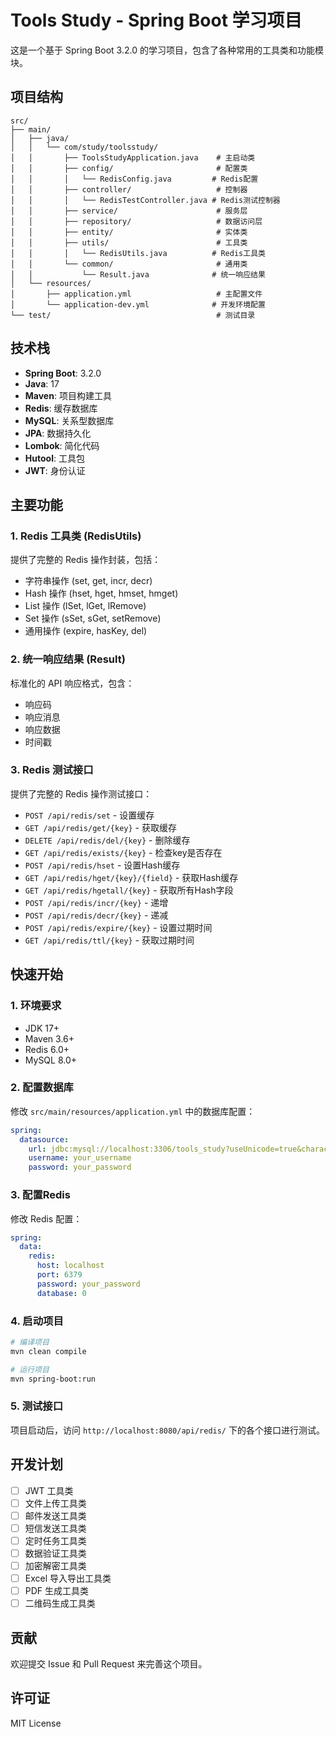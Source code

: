 # Tools Study - Spring Boot 学习项目

这是一个基于 Spring Boot 3.2.0 的学习项目，包含了各种常用的工具类和功能模块。

## 项目结构

```
src/
├── main/
│   ├── java/
│   │   └── com/study/toolsstudy/
│   │       ├── ToolsStudyApplication.java    # 主启动类
│   │       ├── config/                       # 配置类
│   │       │   └── RedisConfig.java         # Redis配置
│   │       ├── controller/                   # 控制器
│   │       │   └── RedisTestController.java # Redis测试控制器
│   │       ├── service/                      # 服务层
│   │       ├── repository/                   # 数据访问层
│   │       ├── entity/                       # 实体类
│   │       ├── utils/                        # 工具类
│   │       │   └── RedisUtils.java          # Redis工具类
│   │       └── common/                       # 通用类
│   │           └── Result.java              # 统一响应结果
│   └── resources/
│       ├── application.yml                   # 主配置文件
│       └── application-dev.yml              # 开发环境配置
└── test/                                     # 测试目录
```

## 技术栈

- **Spring Boot**: 3.2.0
- **Java**: 17
- **Maven**: 项目构建工具
- **Redis**: 缓存数据库
- **MySQL**: 关系型数据库
- **JPA**: 数据持久化
- **Lombok**: 简化代码
- **Hutool**: 工具包
- **JWT**: 身份认证

## 主要功能

### 1. Redis 工具类 (RedisUtils)
提供了完整的 Redis 操作封装，包括：
- 字符串操作 (set, get, incr, decr)
- Hash 操作 (hset, hget, hmset, hmget)
- List 操作 (lSet, lGet, lRemove)
- Set 操作 (sSet, sGet, setRemove)
- 通用操作 (expire, hasKey, del)

### 2. 统一响应结果 (Result)
标准化的 API 响应格式，包含：
- 响应码
- 响应消息
- 响应数据
- 时间戳

### 3. Redis 测试接口
提供了完整的 Redis 操作测试接口：
- `POST /api/redis/set` - 设置缓存
- `GET /api/redis/get/{key}` - 获取缓存
- `DELETE /api/redis/del/{key}` - 删除缓存
- `GET /api/redis/exists/{key}` - 检查key是否存在
- `POST /api/redis/hset` - 设置Hash缓存
- `GET /api/redis/hget/{key}/{field}` - 获取Hash缓存
- `GET /api/redis/hgetall/{key}` - 获取所有Hash字段
- `POST /api/redis/incr/{key}` - 递增
- `POST /api/redis/decr/{key}` - 递减
- `POST /api/redis/expire/{key}` - 设置过期时间
- `GET /api/redis/ttl/{key}` - 获取过期时间

## 快速开始

### 1. 环境要求
- JDK 17+
- Maven 3.6+
- Redis 6.0+
- MySQL 8.0+

### 2. 配置数据库
修改 `src/main/resources/application.yml` 中的数据库配置：
```yaml
spring:
  datasource:
    url: jdbc:mysql://localhost:3306/tools_study?useUnicode=true&characterEncoding=utf8&useSSL=false&serverTimezone=Asia/Shanghai
    username: your_username
    password: your_password
```

### 3. 配置Redis
修改 Redis 配置：
```yaml
spring:
  data:
    redis:
      host: localhost
      port: 6379
      password: your_password
      database: 0
```

### 4. 启动项目
```bash
# 编译项目
mvn clean compile

# 运行项目
mvn spring-boot:run
```

### 5. 测试接口
项目启动后，访问 `http://localhost:8080/api/redis/` 下的各个接口进行测试。

## 开发计划

- [ ] JWT 工具类
- [ ] 文件上传工具类
- [ ] 邮件发送工具类
- [ ] 短信发送工具类
- [ ] 定时任务工具类
- [ ] 数据验证工具类
- [ ] 加密解密工具类
- [ ] Excel 导入导出工具类
- [ ] PDF 生成工具类
- [ ] 二维码生成工具类

## 贡献

欢迎提交 Issue 和 Pull Request 来完善这个项目。

## 许可证

MIT License 